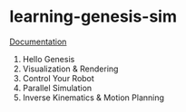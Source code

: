 # learning-genesis-sim

[Documentation](https://genesis-world.readthedocs.io/en/latest/user_guide/index.html)

1. Hello Genesis
2. Visualization & Rendering
3. Control Your Robot
4. Parallel Simulation
5. Inverse Kinematics & Motion Planning
